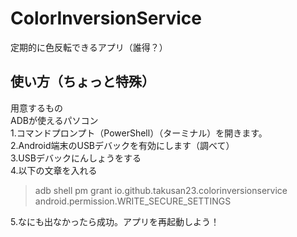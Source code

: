 # ColorInversionService
定期的に色反転できるアプリ（誰得？）  
## 使い方（ちょっと特殊）  
用意するもの  
ADBが使えるパソコン  
1.コマンドプロンプト（PowerShell）（ターミナル）を開きます。  
2.Android端末のUSBデバックを有効にします（調べて）  
3.USBデバックにんしょうをする  
4.以下の文章を入れる  
>adb shell pm grant io.github.takusan23.colorinversionservice android.permission.WRITE_SECURE_SETTINGS  

5.なにも出なかったら成功。アプリを再起動しよう！
